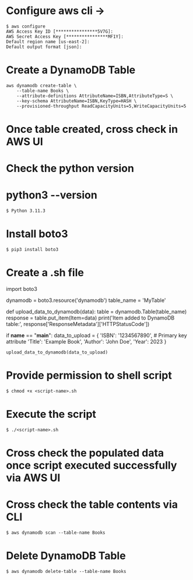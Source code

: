 <!-- START -->

# Configure aws cli -> 
    $ aws configure 
    AWS Access Key ID [****************5V7G]: 
    AWS Secret Access Key [****************MF1Y]: 
    Default region name [us-east-2]: 
    Default output format [json]: 

# Create a DynamoDB Table
    aws dynamodb create-table \
        --table-name Books \
        --attribute-definitions AttributeName=ISBN,AttributeType=S \
        --key-schema AttributeName=ISBN,KeyType=HASH \
        --provisioned-throughput ReadCapacityUnits=5,WriteCapacityUnits=5

# Once table created, cross check in AWS UI

# Check the python version
# python3 --version
    $ Python 3.11.3

# Install boto3 
    $ pip3 install boto3

# Create a <script-name>.sh file 
import boto3

dynamodb = boto3.resource('dynamodb')
table_name = 'MyTable'

def upload_data_to_dynamodb(data):
    table = dynamodb.Table(table_name)
    response = table.put_item(Item=data)
    print('Item added to DynamoDB table:', response['ResponseMetadata']['HTTPStatusCode'])

if __name__ == "__main__":
    data_to_upload = {
        'ISBN': '1234567890',  # Primary key attribute
        'Title': 'Example Book',
        'Author': 'John Doe',
        'Year': 2023
    }

    upload_data_to_dynamodb(data_to_upload)

# Provide permission to shell script
    $ chmod +x <script-name>.sh 

# Execute the script
    $ ./<script-name>.sh

# Cross check the populated data once script executed successfully via AWS UI

# Cross check the table contents via CLI
    $ aws dynamodb scan --table-name Books

# Delete DynamoDB Table
    $ aws dynamodb delete-table --table-name Books

<!-- END  -->